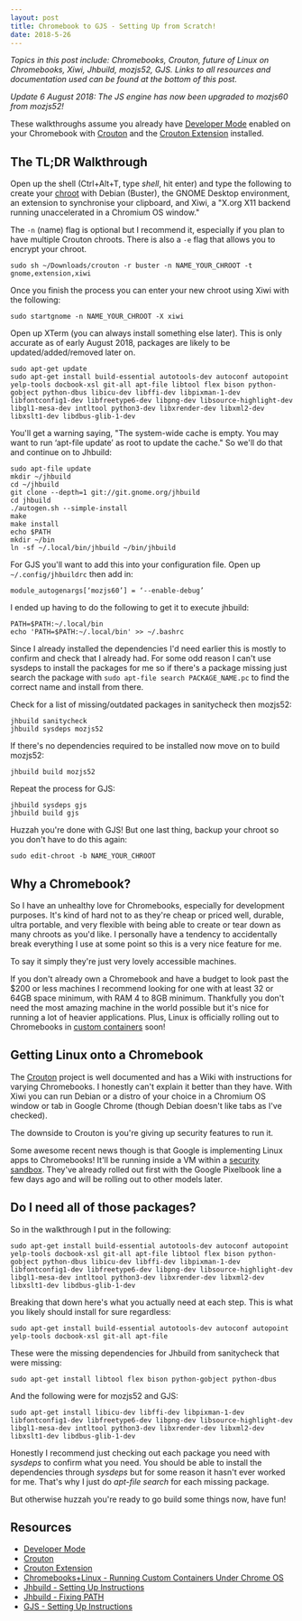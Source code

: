 ```yaml
---
layout: post
title: Chromebook to GJS - Setting Up from Scratch!
date: 2018-5-26
---
```

*Topics in this post include: Chromebooks, Crouton, future of Linux on Chromebooks, Xiwi, Jhbuild, mozjs52, GJS. Links to all resources and documentation used can be found at the bottom of this post.*

*Update 6 August 2018: The JS engine has now been upgraded to mozjs60 from mozjs52!*

These walkthroughs assume you already have [Developer Mode](https://developer.android.com/topic/arc/sideload#enter-dev) enabled on your Chromebook with [Crouton](https://github.com/dnschneid/crouton) and the [Crouton Extension](https://chrome.google.com/webstore/detail/crouton-integration/gcpneefbbnfalgjniomfjknbcgkbijom) installed.

## The TL;DR Walkthrough

Open up the shell (Ctrl+Alt+T, type *shell*, hit enter) and type the following to create your [chroot](https://github.com/dnschneid/crouton#whats-a-chroot) with Debian (Buster), the GNOME Desktop environment, an extension to synchronise your clipboard, and Xiwi, a "X.org X11 backend running unaccelerated in a Chromium OS window."

The ```-n``` (name) flag is optional but I recommend it, especially if you plan to have multiple Crouton chroots. There is also a ```-e``` flag that allows you to encrypt your chroot. 

```
sudo sh ~/Downloads/crouton -r buster -n NAME_YOUR_CHROOT -t gnome,extension,xiwi
```

Once you finish the process you can enter your new chroot using Xiwi with the following:

```
sudo startgnome -n NAME_YOUR_CHROOT -X xiwi
```

Open up XTerm (you can always install something else later). This is only accurate as of early August 2018, packages are likely to be updated/added/removed later on.

```
sudo apt-get update
sudo apt-get install build-essential autotools-dev autoconf autopoint yelp-tools docbook-xsl git-all apt-file libtool flex bison python-gobject python-dbus libicu-dev libffi-dev libpixman-1-dev libfontconfig1-dev libfreetype6-dev libpng-dev libsource-highlight-dev libgl1-mesa-dev intltool python3-dev libxrender-dev libxml2-dev libxslt1-dev libdbus-glib-1-dev 
```

You'll get a warning saying, "The system-wide cache is empty. You may want to run ‘apt-file update’ as root to update the cache." So we'll do that and continue on to Jhbuild:

```
sudo apt-file update
mkdir ~/jhbuild
cd ~/jhbuild
git clone --depth=1 git://git.gnome.org/jhbuild
cd jhbuild
./autogen.sh --simple-install
make
make install
echo $PATH
mkdir ~/bin
ln -sf ~/.local/bin/jhbuild ~/bin/jhbuild
```

For GJS you'll want to add this into your configuration file. Open up ```~/.config/jhbuildrc``` then add in:

```
module_autogenargs[‘mozjs60’] = ‘--enable-debug’
```

I ended up having to do the following to get it to execute jhbuild:

```
PATH=$PATH:~/.local/bin
echo 'PATH=$PATH:~/.local/bin' >> ~/.bashrc
```

Since I already installed the dependencies I'd need earlier this is mostly to confirm and check that I already had. For some odd reason I can't use sysdeps to install the packages for me so if there's a package missing just search the package with ```sudo apt-file search PACKAGE_NAME.pc``` to find the correct name and install from there.

Check for a list of missing/outdated packages in sanitycheck then mozjs52:

```
jhbuild sanitycheck
jhbuild sysdeps mozjs52
```

If there's no dependencies required to be installed now move on to build mozjs52:

```
jhbuild build mozjs52
```

Repeat the process for GJS:

```
jhbuild sysdeps gjs
jhbuild build gjs
```

Huzzah you're done with GJS! But one last thing, backup your chroot so you don't have to do this again:

```
sudo edit-chroot -b NAME_YOUR_CHROOT
```

## Why a Chromebook?

So I have an unhealthy love for Chromebooks, especially for development purposes. It's kind of hard not to as they're cheap or priced well, durable, ultra portable, and very flexible with being able to create or tear down as many chroots as you'd like. I personally have a tendency to accidentally break everything I use at some point so this is a very nice feature for me.

To say it simply they're just very lovely accessible machines.

If you don't already own a Chromebook and have a budget to look past the $200 or less machines I recommend looking for one with at least 32 or 64GB space minimum, with RAM 4 to 8GB minimum. Thankfully you don't need the most amazing machine in the world possible but it's nice for running a lot of heavier applications. Plus, Linux is officially rolling out to Chromebooks in [custom containers](https://chromium.googlesource.com/chromiumos/docs/+/master/containers_and_vms.md) soon!

## Getting Linux onto a Chromebook

The [Crouton](https://github.com/dnschneid/crouton) project is well documented and has a Wiki with instructions for varying Chromebooks. I honestly can't explain it better than they have. With Xiwi you can run Debian or a distro of your choice in a Chromium OS window or tab in Google Chrome (though Debian doesn't like tabs as I've checked). 

The downside to Crouton is you're giving up security features to run it.

Some awesome recent news though is that Google is implementing Linux apps to Chromebooks! It'll be running inside a VM within a [security sandbox](https://chromium.googlesource.com/chromiumos/docs/+/master/containers_and_vms.md#Security). They've already rolled out first with the Google Pixelbook line a few days ago and will be rolling out to other models later.

## Do I need all of those packages?

So in the walkthrough I put in the following:

```
sudo apt-get install build-essential autotools-dev autoconf autopoint yelp-tools docbook-xsl git-all apt-file libtool flex bison python-gobject python-dbus libicu-dev libffi-dev libpixman-1-dev libfontconfig1-dev libfreetype6-dev libpng-dev libsource-highlight-dev libgl1-mesa-dev intltool python3-dev libxrender-dev libxml2-dev libxslt1-dev libdbus-glib-1-dev 
```

Breaking that down here's what you actually need at each step. This is what you likely should install for sure regardless:

```
sudo apt-get install build-essential autotools-dev autoconf autopoint yelp-tools docbook-xsl git-all apt-file
```

These were the missing dependencies for Jhbuild from sanitycheck that were missing:

```
sudo apt-get install libtool flex bison python-gobject python-dbus
```

And the following were for mozjs52 and GJS:

```
sudo apt-get install libicu-dev libffi-dev libpixman-1-dev libfontconfig1-dev libfreetype6-dev libpng-dev libsource-highlight-dev libgl1-mesa-dev intltool python3-dev libxrender-dev libxml2-dev libxslt1-dev libdbus-glib-1-dev
```

Honestly I recommend just checking out each package you need with *sysdeps* to confirm what you need. You should be able to install the dependencies through *sysdeps* but for some reason it hasn't ever worked for me. That's why I just do *apt-file search* for each missing package.

But otherwise huzzah you're ready to go build some things now, have fun!

## Resources

* [Developer Mode](https://developer.android.com/topic/arc/sideload#enter-dev)
* [Crouton](https://github.com/dnschneid/crouton)
* [Crouton Extension](https://chrome.google.com/webstore/detail/crouton-integration/gcpneefbbnfalgjniomfjknbcgkbijom)
* [Chromebooks+Linux - Running Custom Containers Under Chrome OS](https://chromium.googlesource.com/chromiumos/docs/+/master/containers_and_vms.md)
* [Jhbuild - Setting Up Instructions](https://wiki.gnome.org/HowDoI/Jhbuild)
* [Jhbuild - Fixing PATH](https://developer.gnome.org/jhbuild/stable/getting-started.html.en)
* [GJS - Setting Up Instructions](https://gitlab.gnome.org/GNOME/gjs/blob/master/doc/Hacking.md)
